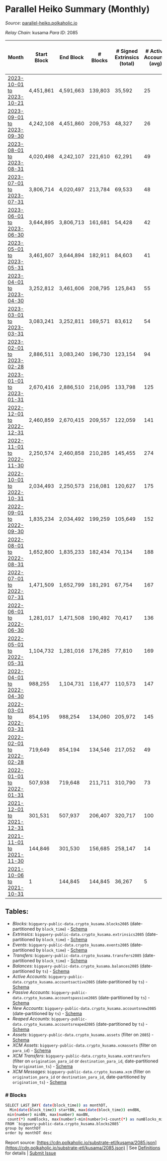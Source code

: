 # Parallel Heiko Summary (Monthly)

_Source_: [parallel-heiko.polkaholic.io](https://parallel-heiko.polkaholic.io)

*Relay Chain*: kusama
*Para ID*: 2085



| Month | Start Block | End Block | # Blocks | # Signed Extrinsics (total) | # Active Accounts (avg) | # Addresses with Balances (max) | Issues |
| ----- | ----------- | --------- | -------- | --------------------------- | ----------------------- | ------------------------------- | ------ |
| [2023-10-01 to 2023-10-21](/kusama/2085-parallel-heiko/2023-10-31.md) | 4,451,861 | 4,591,663 | 139,803 | 35,592 | 25 | 24,535 | -   |   
| [2023-09-01 to 2023-09-30](/kusama/2085-parallel-heiko/2023-09-30.md) | 4,242,108 | 4,451,860 | 209,753 | 48,327 | 26 | 24,520 | -   |   
| [2023-08-01 to 2023-08-31](/kusama/2085-parallel-heiko/2023-08-31.md) | 4,020,498 | 4,242,107 | 221,610 | 62,291 | 49 | 24,509 | -   |   
| [2023-07-01 to 2023-07-31](/kusama/2085-parallel-heiko/2023-07-31.md) | 3,806,714 | 4,020,497 | 213,784 | 69,533 | 48 | 24,466 | -   |   
| [2023-06-01 to 2023-06-30](/kusama/2085-parallel-heiko/2023-06-30.md) | 3,644,895 | 3,806,713 | 161,681 | 54,428 | 42 | 24,418 | - 138 (0.09%) |   
| [2023-05-01 to 2023-05-31](/kusama/2085-parallel-heiko/2023-05-31.md) | 3,461,607 | 3,644,894 | 182,911 | 84,603 | 41 | 24,402 | - 377 (0.21%) |   
| [2023-04-01 to 2023-04-30](/kusama/2085-parallel-heiko/2023-04-30.md) | 3,252,812 | 3,461,606 | 208,795 | 125,843 | 55 | 24,362 | -   |   
| [2023-03-01 to 2023-03-31](/kusama/2085-parallel-heiko/2023-03-31.md) | 3,083,241 | 3,252,811 | 169,571 | 83,612 | 54 | 24,342 | -   |   
| [2023-02-01 to 2023-02-28](/kusama/2085-parallel-heiko/2023-02-28.md) | 2,886,511 | 3,083,240 | 196,730 | 123,154 | 94 | 24,308 | -   |   
| [2023-01-01 to 2023-01-31](/kusama/2085-parallel-heiko/2023-01-31.md) | 2,670,416 | 2,886,510 | 216,095 | 133,798 | 125 | 24,230 | -   |   
| [2022-12-01 to 2022-12-31](/kusama/2085-parallel-heiko/2022-12-31.md) | 2,460,859 | 2,670,415 | 209,557 | 122,059 | 141 | 24,126 | -   |   
| [2022-11-01 to 2022-11-30](/kusama/2085-parallel-heiko/2022-11-30.md) | 2,250,574 | 2,460,858 | 210,285 | 145,455 | 274 | 23,740 | -   |   
| [2022-10-01 to 2022-10-31](/kusama/2085-parallel-heiko/2022-10-31.md) | 2,034,493 | 2,250,573 | 216,081 | 120,627 | 175 | 25,665 | -   |   
| [2022-09-01 to 2022-09-30](/kusama/2085-parallel-heiko/2022-09-30.md) | 1,835,234 | 2,034,492 | 199,259 | 105,649 | 152 | 22,490 | -   |   
| [2022-08-01 to 2022-08-31](/kusama/2085-parallel-heiko/2022-08-31.md) | 1,652,800 | 1,835,233 | 182,434 | 70,134 | 188 | 20,859 | -   |   
| [2022-07-01 to 2022-07-31](/kusama/2085-parallel-heiko/2022-07-31.md) | 1,471,509 | 1,652,799 | 181,291 | 67,754 | 167 | 13,988 | -   |   
| [2022-06-01 to 2022-06-30](/kusama/2085-parallel-heiko/2022-06-30.md) | 1,281,017 | 1,471,508 | 190,492 | 70,417 | 136 | 12,625 | -   |   
| [2022-05-01 to 2022-05-31](/kusama/2085-parallel-heiko/2022-05-31.md) | 1,104,732 | 1,281,016 | 176,285 | 77,810 | 169 | 12,323 | -   |   
| [2022-04-01 to 2022-04-30](/kusama/2085-parallel-heiko/2022-04-30.md) | 988,255 | 1,104,731 | 116,477 | 110,573 | 147 | 11,851 | -   |   
| [2022-03-01 to 2022-03-31](/kusama/2085-parallel-heiko/2022-03-31.md) | 854,195 | 988,254 | 134,060 | 205,972 | 145 | 11,285 | -   |   
| [2022-02-01 to 2022-02-28](/kusama/2085-parallel-heiko/2022-02-28.md) | 719,649 | 854,194 | 134,546 | 217,052 | 49 | 10,957 | -   |   
| [2022-01-01 to 2022-01-31](/kusama/2085-parallel-heiko/2022-01-31.md) | 507,938 | 719,648 | 211,711 | 310,790 | 73 | 10,915 | -   |   
| [2021-12-01 to 2021-12-31](/kusama/2085-parallel-heiko/2021-12-31.md) | 301,531 | 507,937 | 206,407 | 320,717 | 100 | 10,771 | -   |   
| [2021-11-01 to 2021-11-30](/kusama/2085-parallel-heiko/2021-11-30.md) | 144,846 | 301,530 | 156,685 | 258,147 | 14 | 10,715 | -   |   
| [2021-10-06 to 2021-10-31](/kusama/2085-parallel-heiko/2021-10-31.md) | 1 | 144,845 | 144,845 | 36,267 | 5 | 13 | -   |   

## Tables:

* _Blocks_: `bigquery-public-data.crypto_kusama.blocks2085` (date-partitioned by `block_time`) - [Schema](/schema/balances.json)
* _Extrinsics_: `bigquery-public-data.crypto_kusama.extrinsics2085` (date-partitioned by `block_time`) - [Schema](/schema/extrinsics.json)
* _Events_: `bigquery-public-data.crypto_kusama.events2085` (date-partitioned by `block_time`) - [Schema](/schema/events.json)
* _Transfers_: `bigquery-public-data.crypto_kusama.transfers2085` (date-partitioned by `block_time`) - [Schema](/schema/transfers.json)
* _Balances_: `bigquery-public-data.crypto_kusama.balances2085` (date-partitioned by `ts`) - [Schema](/schema/balances.json)
* _Active Accounts_: `bigquery-public-data.crypto_kusama.accountsactive2085` (date-partitioned by `ts`) - [Schema](/schema/accountsactive.json)
* _Passive Accounts_: `bigquery-public-data.crypto_kusama.accountspassive2085` (date-partitioned by `ts`) - [Schema](/schema/accountspassive.json)
* _New Accounts_: `bigquery-public-data.crypto_kusama.accountsnew2085` (date-partitioned by `ts`) - [Schema](/schema/accountsnew.json)
* _Reaped Accounts_: `bigquery-public-data.crypto_kusama.accountsreaped2085` (date-partitioned by `ts`) - [Schema](/schema/accountsreaped.json)
* _Assets_: `bigquery-public-data.crypto_kusama.assets` (filter on `2085`) - [Schema](/schema/assets.json)
* _XCM Assets_: `bigquery-public-data.crypto_kusama.xcmassets` (filter on `para_id`) - [Schema](/schema/xcmassets.json)
* _XCM Transfers_: `bigquery-public-data.crypto_kusama.xcmtransfers` (filter on `origination_para_id` or `destination_para_id`, date-partitioned by `origination_ts`) - [Schema](/schema/xcmtransfers.json)
* _XCM Messages_: `bigquery-public-data.crypto_kusama.xcm` (filter on `origination_para_id` or `destination_para_id`, date-partitioned by `origination_ts`) - [Schema](/schema/xcm.json)

### # Blocks
```bash
SELECT LAST_DAY( date(block_time)) as monthDT,
  Min(date(block_time)) startBN, max(date(block_time)) endBN, 
 min(number) minBN, max(number) maxBN, 
 count(*) numBlocks, max(number)-min(number)+1-count(*) as numBlocks_missing 
FROM `bigquery-public-data.crypto_kusama.blocks2085` 
group by monthDT 
order by monthDT desc
```


Report source: [https://cdn.polkaholic.io/substrate-etl/kusama/2085.json](https://cdn.polkaholic.io/substrate-etl/kusama/2085.json) | See [Definitions](/DEFINITIONS.md) for details | [Submit Issue](https://github.com/colorfulnotion/substrate-etl/issues)

